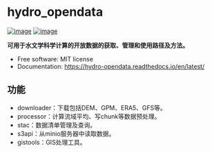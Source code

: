 # hydro_opendata


[![image](https://img.shields.io/pypi/v/hydro_opendata.svg)](https://pypi.python.org/pypi/hydro_opendata)
[![image](https://readthedocs.org/projects/hydro-opendata/badge/?version=latest)](https://hydro-opendata.readthedocs.io/en/latest/?version=latest)

**可用于水文学科学计算的开放数据的获取、管理和使用路径及方法。**


-   Free software: MIT license
-   Documentation: <https://hydro-opendata.readthedocs.io/en/latest/>
    

## 功能

-   downloader：下载包括DEM、GPM、ERA5、GFS等。
-   processor：计算流域平均、写chunk等数据预处理。
-   stac：数据清单管理及查询。
-   s3api：从minio服务器中读取数据。
-   gistools：GIS处理工具。
